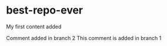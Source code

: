 # best-repo-ever

My first content added

Comment added in branch 2
This comment is added in branch 1
